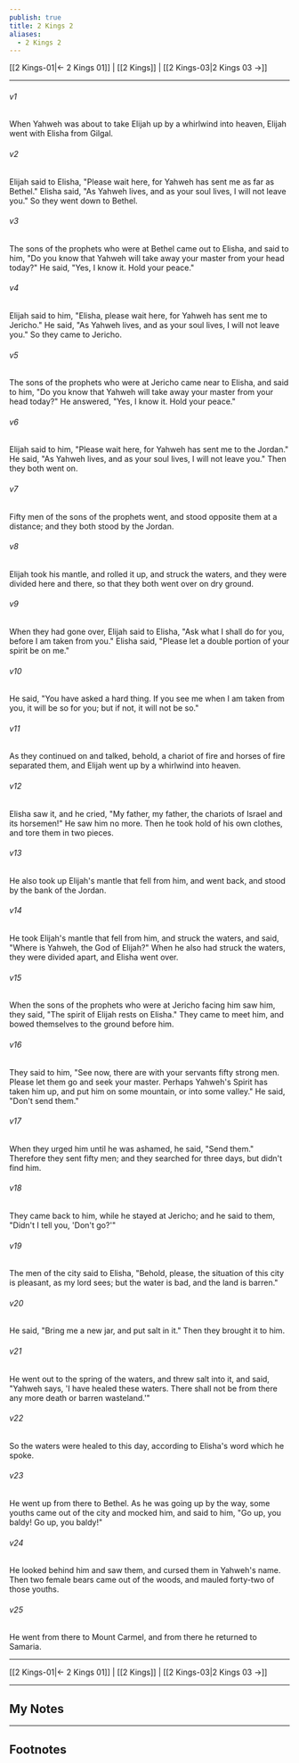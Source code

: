 ```yaml
---
publish: true
title: 2 Kings 2
aliases:
  - 2 Kings 2
---
```


[[2 Kings-01|← 2 Kings 01]] | [[2 Kings]] | [[2 Kings-03|2 Kings 03 →]]
***



###### v1 
When Yahweh was about to take Elijah up by a whirlwind into heaven, Elijah went with Elisha from Gilgal. 

###### v2 
Elijah said to Elisha, "Please wait here, for Yahweh has sent me as far as Bethel." Elisha said, "As Yahweh lives, and as your soul lives, I will not leave you." So they went down to Bethel. 

###### v3 
The sons of the prophets who were at Bethel came out to Elisha, and said to him, "Do you know that Yahweh will take away your master from your head today?" He said, "Yes, I know it. Hold your peace." 

###### v4 
Elijah said to him, "Elisha, please wait here, for Yahweh has sent me to Jericho." He said, "As Yahweh lives, and as your soul lives, I will not leave you." So they came to Jericho. 

###### v5 
The sons of the prophets who were at Jericho came near to Elisha, and said to him, "Do you know that Yahweh will take away your master from your head today?" He answered, "Yes, I know it. Hold your peace." 

###### v6 
Elijah said to him, "Please wait here, for Yahweh has sent me to the Jordan." He said, "As Yahweh lives, and as your soul lives, I will not leave you." Then they both went on. 

###### v7 
Fifty men of the sons of the prophets went, and stood opposite them at a distance; and they both stood by the Jordan. 

###### v8 
Elijah took his mantle, and rolled it up, and struck the waters, and they were divided here and there, so that they both went over on dry ground. 

###### v9 
When they had gone over, Elijah said to Elisha, "Ask what I shall do for you, before I am taken from you." Elisha said, "Please let a double portion of your spirit be on me." 

###### v10 
He said, "You have asked a hard thing. If you see me when I am taken from you, it will be so for you; but if not, it will not be so." 

###### v11 
As they continued on and talked, behold, a chariot of fire and horses of fire separated them, and Elijah went up by a whirlwind into heaven. 

###### v12 
Elisha saw it, and he cried, "My father, my father, the chariots of Israel and its horsemen!" He saw him no more. Then he took hold of his own clothes, and tore them in two pieces. 

###### v13 
He also took up Elijah's mantle that fell from him, and went back, and stood by the bank of the Jordan. 

###### v14 
He took Elijah's mantle that fell from him, and struck the waters, and said, "Where is Yahweh, the God of Elijah?" When he also had struck the waters, they were divided apart, and Elisha went over. 

###### v15 
When the sons of the prophets who were at Jericho facing him saw him, they said, "The spirit of Elijah rests on Elisha." They came to meet him, and bowed themselves to the ground before him. 

###### v16 
They said to him, "See now, there are with your servants fifty strong men. Please let them go and seek your master. Perhaps Yahweh's Spirit has taken him up, and put him on some mountain, or into some valley." He said, "Don't send them." 

###### v17 
When they urged him until he was ashamed, he said, "Send them." Therefore they sent fifty men; and they searched for three days, but didn't find him. 

###### v18 
They came back to him, while he stayed at Jericho; and he said to them, "Didn't I tell you, 'Don't go?'" 

###### v19 
The men of the city said to Elisha, "Behold, please, the situation of this city is pleasant, as my lord sees; but the water is bad, and the land is barren." 

###### v20 
He said, "Bring me a new jar, and put salt in it." Then they brought it to him. 

###### v21 
He went out to the spring of the waters, and threw salt into it, and said, "Yahweh says, 'I have healed these waters. There shall not be from there any more death or barren wasteland.'" 

###### v22 
So the waters were healed to this day, according to Elisha's word which he spoke. 

###### v23 
He went up from there to Bethel. As he was going up by the way, some youths came out of the city and mocked him, and said to him, "Go up, you baldy! Go up, you baldy!" 

###### v24 
He looked behind him and saw them, and cursed them in Yahweh's name. Then two female bears came out of the woods, and mauled forty-two of those youths. 

###### v25 
He went from there to Mount Carmel, and from there he returned to Samaria.

***
[[2 Kings-01|← 2 Kings 01]] | [[2 Kings]] | [[2 Kings-03|2 Kings 03 →]]

---
## My Notes

---
## Footnotes